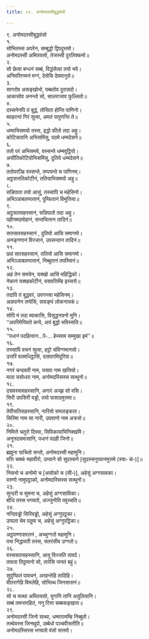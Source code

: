 ```yaml
---
title: ०९. अनोमदस्सीबुद्धवंसो

---
```

९. अनोमदस्सीबुद्धवंसो  
१.  
सोभितस्स अपरेन, सम्बुद्धो द्विपदुत्तमो।  
अनोमदस्सी अमितयसो, तेजस्सी दुरतिक्कमो॥  
२.  
सो छेत्वा बन्धनं सब्बं, विद्धंसेत्वा तयो भवे।  
अनिवत्तिगमनं मग्गं, देसेसि देवमानुसे॥  
३.  
सागरोव असङ्खोभो, पब्बतोव दुरासदो।  
आकासोव अनन्तो सो, सालराजाव फुल्लितो॥  
४.  
दस्सनेनपि तं बुद्धं, तोसिता होन्ति पाणिनो।  
ब्याहरन्तं गिरं सुत्वा, अमतं पापुणन्ति ते॥  
५.  
धम्माभिसमयो तस्स, इद्धो फीतो तदा अहु।  
कोटिसतानि अभिसमिंसु, पठमे धम्मदेसने॥  
६.  
ततो परं अभिसमये, वस्सन्ते धम्मवुट्ठियो।  
असीतिकोटियोभिसमिंसु, दुतिये धम्मदेसने॥  
७.  
ततोपरञ्हि वस्सन्ते, तप्पयन्ते च पाणिनम्।  
अट्ठसत्ततिकोटीनं, ततियाभिसमयो अहु॥  
८.  
सन्निपाता तयो आसुं, तस्सापि च महेसिनो।  
अभिञ्ञाबलप्पत्तानं, पुप्फितानं विमुत्तिया॥  
९.  
अट्ठसतसहस्सानं, सन्निपातो तदा अहु।  
पहीनमदमोहानं, सन्तचित्तान तादिनं॥  
१०.  
सत्तसतसहस्सानं , दुतियो आसि समागमो।  
अनङ्गणानं विरजानं, उपसन्तान तादिनं॥  
११.  
छन्नं सतसहस्सानं, ततियो आसि समागमो।  
अभिञ्ञाबलप्पत्तानं, निब्बुतानं तपस्सिनं॥  
१२.  
अहं तेन समयेन, यक्खो आसिं महिद्धिको।  
नेकानं यक्खकोटीनं, वसवत्तिम्हि इस्सरो॥  
१३.  
तदापि तं बुद्धवरं, उपगन्त्वा महेसिनम्।  
अन्नपानेन तप्पेसिं, ससङ्घं लोकनायकं॥  
१४.  
सोपि मं तदा ब्याकासि, विसुद्धनयनो मुनि।  
‘‘अपरिमेय्यितो कप्पे, अयं बुद्धो भविस्सति॥  
१५.  
‘‘पधानं पदहित्वान…पे॰… हेस्साम सम्मुखा इमं’’॥  
१६.  
तस्सापि वचनं सुत्वा, हट्ठो संविग्गमानसो।  
उत्तरिं वतमधिट्ठासिं, दसपारमिपूरिया॥  
१७.  
नगरं चन्दवती नाम, यसवा नाम खत्तियो।  
माता यसोधरा नाम, अनोमदस्सिस्स सत्थुनो॥  
१८.  
दसवस्ससहस्सानि, अगारं अज्झ सो वसि।  
सिरी उपसिरी वड्ढो, तयो पासादमुत्तमा॥  
१९.  
तेवीसतिसहस्सानि, नारियो समलङ्कता।  
सिरिमा नाम सा नारी, उपवाणो नाम अत्रजो॥  
२०.  
निमित्ते चतुरो दिस्वा, सिविकायाभिनिक्खमि।  
अनूनदसमासानि, पधानं पदही जिनो॥  
२१.  
ब्रह्मुना याचितो सन्तो, अनोमदस्सी महामुनि।  
वत्ति चक्कं महावीरो, उय्याने सो सुदस्सने [सुदस्सनुय्यानमुत्तमे (स्या॰ कं॰)]॥  
२२.  
निसभो च अनोमो च [असोको च (सी॰)], अहेसुं अग्गसावका।  
वरुणो नामुपट्ठाको, अनोमदस्सिस्स सत्थुनो॥  
२३.  
सुन्दरी च सुमना च, अहेसुं अग्गसाविका।  
बोधि तस्स भगवतो, अज्जुनोति पवुच्चति॥  
२४.  
नन्दिवड्ढो सिरिवड्ढो, अहेसुं अग्गुपट्ठका।  
उप्पला चेव पदुमा च, अहेसुं अग्गुपट्ठिका॥  
२५.  
अट्ठपण्णासरतनं , अच्चुग्गतो महामुनि।  
पभा निद्धावती तस्स, सतरंसीव उग्गतो॥  
२६.  
वस्ससतसहस्सानि, आयु विज्जति तावदे।  
तावता तिट्ठमानो सो, तारेसि जनतं बहुं॥  
२७.  
सुपुप्फितं पावचनं, अरहन्तेहि तादिहि।  
वीतरागेहि विमलेहि, सोभित्थ जिनसासनं॥  
२८.  
सो च सत्था अमितयसो, युगानि तानि अतुलियानि।  
सब्बं तमन्तरहितं, ननु रित्ता सब्बसङ्खारा॥  
२९.  
अनोमदस्सी जिनो सत्था, धम्मारामम्हि निब्बुतो।  
तत्थेवस्स जिनथूपो, उब्बेधो पञ्चवीसतीति॥  
अनोमदस्सिस्स भगवतो वंसो सत्तमो।  
